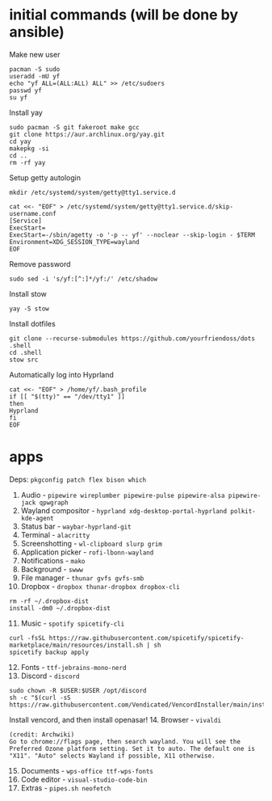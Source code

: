 # initial commands (will be done by ansible)

Make new user
```
pacman -S sudo
useradd -mU yf
echo "yf ALL=(ALL:ALL) ALL" >> /etc/sudoers
passwd yf
su yf
```

Install yay
```
sudo pacman -S git fakeroot make gcc
git clone https://aur.archlinux.org/yay.git
cd yay
makepkg -si
cd ..
rm -rf yay
```

Setup getty autologin
```
mkdir /etc/systemd/system/getty@tty1.service.d

cat <<- "EOF" > /etc/systemd/system/getty@tty1.service.d/skip-username.conf
[Service]
ExecStart=
ExecStart=-/sbin/agetty -o '-p -- yf' --noclear --skip-login - $TERM
Environment=XDG_SESSION_TYPE=wayland
EOF
``` 

Remove password
```
sudo sed -i 's/yf:[^:]*/yf:/' /etc/shadow
```

Install stow
```
yay -S stow
```

Install dotfiles
```
git clone --recurse-submodules https://github.com/yourfriendoss/dots .shell
cd .shell
stow src
```

Automatically log into Hyprland
```
cat <<- "EOF" > /home/yf/.bash_profile
if [[ "$(tty)" == "/dev/tty1" ]]
then
Hyprland
fi
EOF
```

# apps
Deps: `pkgconfig patch flex bison which`
1. Audio - `pipewire wireplumber pipewire-pulse pipewire-alsa pipewire-jack qpwgraph`
2. Wayland compositor - `hyprland xdg-desktop-portal-hyprland polkit-kde-agent`
3. Status bar - `waybar-hyprland-git`
4. Terminal - `alacritty`
5. Screenshotting - `wl-clipboard slurp grim`
6. Application picker - `rofi-lbonn-wayland`
7. Notifications - `mako`
8. Background - `swww`
9. File manager - `thunar gvfs gvfs-smb`
10. Dropbox - `dropbox thunar-dropbox dropbox-cli`
```
rm -rf ~/.dropbox-dist
install -dm0 ~/.dropbox-dist
```
11. Music - `spotify spicetify-cli`
```
curl -fsSL https://raw.githubusercontent.com/spicetify/spicetify-marketplace/main/resources/install.sh | sh
spicetify backup apply
```
12. Fonts - `ttf-jebrains-mono-nerd`
13. Discord - `discord`
```
sudo chown -R $USER:$USER /opt/discord
sh -c "$(curl -sS https://raw.githubusercontent.com/Vendicated/VencordInstaller/main/install.sh)"
```
Install vencord, and then install openasar!
14. Browser - `vivaldi`
``` 
(credit: Archwiki)
Go to chrome://flags page, then search wayland. You will see the Preferred Ozone platform setting. Set it to auto. The default one is "X11". "Auto" selects Wayland if possible, X11 otherwise. 
```
15. Documents - `wps-office ttf-wps-fonts`
16. Code editor - `visual-studio-code-bin`
17. Extras - `pipes.sh neofetch`